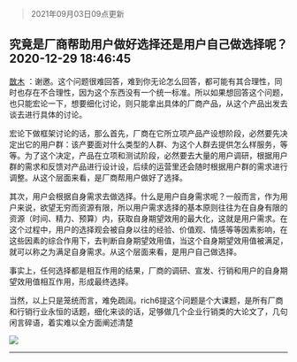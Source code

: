 > 2021年09月03日09点更新
<link rel="stylesheet" href="https://cdn.jsdelivr.net/gh/taotie6/sampleJSON@main/css/photo_show.css">


 ## 究竟是厂商帮助用户做好选择还是用户自己做选择呢？ 2020-12-29 18:46:45

 [㪚木](https://www.coolapk.com/feed/23868918?shareKey=OGE4ZjFkN2Q1MzI4NjEzMTc3YTM~) ：谢邀。这个问题很难回答，难到你无论怎么回答，都可能有其合理性，同时也存在不合理性，因为这个东西没有一个统一标准。所以如果想回答这个问题，也只能宏论一下，想要细化讨论，则只能拿出具体的厂商产品，从这个产品出发去谈去进行具体的讨论。

宏论下做框架讨论的话，那么首先<!--break-->，厂商在它所立项产品产设想阶段，必然要先决定出它的用户群：该产要面对什么类型的人群、为这个人群去提供怎么样服务，等等。为了这个决定，产品在立项和测试阶段，必然要去大量的用户调研，根据用户群的需求和反馈对产品进行设计设，后续的运营里还会随时根据用户群的需求进行调整。从这个层面来看，是厂商帮用户做好了选择。

其次，用户会根据自身需求去做选择。什么是用户自身需求呢？一般而言，作为用户来说，欲望无穷而资源有限，所以用户需求选择的基本原则往往为在自身有限的资源（时间、精力、预算）内，获取自身期望效用的最大化，这就是用户需求。在这个过程中，用户的选择观会被自身以往的经验、价值观、情感等等因素影响，在这些因素的综合作用下，去判断自身期望效用值，当这个自身期望效用值被满足，就可以称之为满足自身需求。从这个层面来看，是用户自己做选择。

事实上，任何选择都是相互作用的结果，厂商的调研、宣发、行销和用户的自身期望效用值相互作用，形成最终选择。

当然，以上只是笼统而言，难免疏阔。rich6提这个问题是个大课题，是所有厂商和行销行业永恒的话题，细化来谈的话，足够做几个企业行销类的大论文了，几句闲言碎语，着实难以全方面阐述清楚 

<div class="album">
<img class="img-item" src="http://image.coolapk.com/feed/2020/0606/14/1081091_6a4b2d03_5839_2632@416x232.gif" />
</div>

 ------- 

